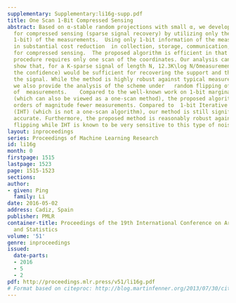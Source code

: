 ```yaml
---
supplementary: Supplementary:li16g-supp.pdf
title: One Scan 1-Bit Compressed Sensing
abstract: Based on α-stable random projections with small α, we develop a simple algorithm
  for compressed sensing (sparse signal recovery) by utilizing only the signs (i.e.,
  1-bit) of the measurements.  Using only 1-bit information of the measurements  results
  in substantial cost reduction  in collection, storage, communication, and decoding
  for compressed sensing.  The proposed algorithm is efficient in that the decoding
  procedure requires only one scan of the coordinates. Our analysis can precisely
  show that, for a K-sparse signal of length N, 12.3K\log N/δmeasurements (where δis
  the confidence) would be sufficient for recovering the support and the signs of
  the signal. While the method is highly robust against typical measurement noises,
  we also provide the analysis of the scheme under   random flipping of the signs
  of  measurements.    Compared to the well-known work on 1-bit marginal regression
  (which can also be viewed as a one-scan method), the proposed algorithm requires
  orders of magnitude fewer measurements. Compared to  1-bit Iterative Hard Thresholding
  (IHT) (which is not a one-scan algorithm), our method is still significantly more
  accurate. Furthermore, the proposed method is reasonably robust against random sign
  flipping while IHT is known to be very sensitive to this type of noise.
layout: inproceedings
series: Proceedings of Machine Learning Research
id: li16g
month: 0
firstpage: 1515
lastpage: 1523
page: 1515-1523
sections: 
author:
- given: Ping
  family: Li
date: 2016-05-02
address: Cadiz, Spain
publisher: PMLR
container-title: Proceedings of the 19th International Conference on Artificial Intelligence
  and Statistics
volume: '51'
genre: inproceedings
issued:
  date-parts:
  - 2016
  - 5
  - 2
pdf: http://proceedings.mlr.press/v51/li16g.pdf
# Format based on citeproc: http://blog.martinfenner.org/2013/07/30/citeproc-yaml-for-bibliographies/
---
```

